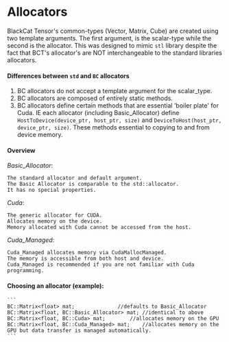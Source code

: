 # Allocators 

BlackCat Tensor's common-types (Vector, Matrix, Cube) are created using two template arguments. The first argument, is the scalar-type while the second is the allocator. This was designed to mimic `stl` library despite the fact that BCT's allocator's are NOT interchangeable to the standard libraries allocators. 

#### Differences between `std` and `BC` allocators 
1) BC allocators do not accept a template argument for the scalar_type. 
2) BC allocators are composed of entirely static methods. 
3) BC allocators define certain methods that are essential 'boiler plate' for Cuda. IE each allocator (including Basic_Allocator) define `HostToDevice(device_ptr, host_ptr, size)` and `DeviceToHost(host_ptr, device_ptr, size)`. These methods essential to copying to and from device memory. 

	
#### Overview

*Basic_Allocator*:

	The standard allocator and default argument.
	The Basic Allocator is comparable to the std::allocator.
	It has no special properties.

*Cuda*:

	The generic allocator for CUDA. 
	Allocates memory on the device. 
	Memory allocated with Cuda cannot be accessed from the host.

*Cuda_Managed*:

	Cuda_Managed allocates memory via CudaMallocManaged. 
	The memory is accessible from both host and device. 
	Cuda_Managed is recommended if you are not familiar with Cuda programming.

#### Choosing an allocator (example):

	```
	BC::Matrix<float> mat; 			    //defaults to Basic_Allocator
	BC::Matrix<float, BC::Basic_Allocator> mat; //identical to above   
	BC::Matrix<float, BC::Cuda> mat;	    //allocates memory on the GPU 
	BC::Matrix<float, BC::Cuda_Managed> mat;    //allocates memory on the GPU but data transfer is managed automatically. 
	```
